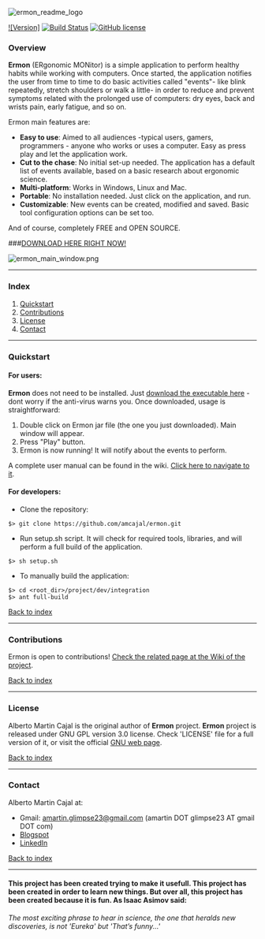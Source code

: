 ![ermon_readme_logo](https://github.com/amcajal/ermon/blob/master/project/doc/media/readme_ermon_logo.png)

[![Version]](https://img.shields.io/badge/Version-1.10.0-brightgreen.svg)
[![Build Status](https://travis-ci.org/amcajal/ermon.svg?branch=master)](https://travis-ci.org/amcajal/ermon)
[![GitHub license](https://img.shields.io/badge/License-GPL--3.0-blue.svg)](https://github.com/amcajal/gsvmind/blob/master/LICENSE)


### Overview

**Ermon** (ERgonomic MONitor) is a simple application to perform healthy habits while working with computers. Once started, the application notifies the user from time to time to do basic activities called "events"- like blink repeatedly, stretch shoulders or walk a little- in order to reduce and prevent symptoms related with the prolonged use of computers: dry eyes, back and wrists pain, early fatigue, and so on.

Ermon main features are:

- **Easy to use**: Aimed to all audiences -typical users, gamers, programmers - anyone who works or uses a computer. Easy as press play and let the application work.
- **Cut to the chase**: No initial set-up needed. The application has a default list of events available, based on a basic research about ergonomic science.
- **Multi-platform**: Works in Windows, Linux and Mac.
- **Portable**: No installation needed. Just click on the application, and run. 
- **Customizable**: New events can be created, modified and saved. Basic tool configuration options can be set too.

And of course, completely FREE and OPEN SOURCE. 

###[DOWNLOAD HERE RIGHT NOW!](https://github.com/amcajal/ermon/blob/master/downloads/Ermon.jar?raw=true)

![ermon_main_window.png](https://github.com/amcajal/ermon/blob/master/project/doc/media/ermon_main_window.png)

---

### Index

1. [Quickstart](#quickstart)
2. [Contributions](#contributions)
3. [License](#license)
4. [Contact](#contact)

---

### Quickstart

#### For users:
**Ermon** does not need to be installed. Just [download the executable here](https://github.com/amcajal/ermon/blob/master/downloads/Ermon.jar?raw=true) 
-dont worry if the anti-virus warns you. Once downloaded, usage is straightforward:
1. Double click on Ermon jar file (the one you just downloaded). Main window will appear.
2. Press "Play" button.
3. Ermon is now running! It will notify about the events to perform.

A complete user manual can be found in the wiki. [Click here to navigate to it](https://github.com/amcajal/ermon/wiki/User-Manual).

#### For developers:
- Clone the repository: 
```
$> git clone https://github.com/amcajal/ermon.git
```

- Run setup.sh script. It will check for required tools, libraries, and will perform a full build of the application.
```
$> sh setup.sh
```

- To manually build the application:
```
$> cd <root_dir>/project/dev/integration
$> ant full-build
```

[Back to index](#index)

---

### Contributions

Ermon is open to contributions! [Check the related page at the Wiki of the project](https://github.com/amcajal/ermon/wiki/Page-005:-Contributions).

[Back to index](#index)

---

### License
Alberto Martin Cajal is the original author of **Ermon** project.
**Ermon** project is released under GNU GPL version 3.0 license. Check 'LICENSE' file for a full version of it, 
or visit the official [GNU web page](https://www.gnu.org/licenses/gpl-3.0.html).

[Back to index](#index)

---

### Contact
Alberto Martin Cajal at:
 
- Gmail: amartin.glimpse23@gmail.com (amartin DOT glimpse23 AT gmail DOT com)
- [Blogspot](http://glimpse-23.blogspot.com.es/)
- [LinkedIn](https://es.linkedin.com/in/alberto-martin-cajal-b0a63379)

[Back to index](#index)

---

#### This project has been created trying to make it usefull. This project has been created in order to learn new things. But over all, this project has been created because it is fun. As Isaac Asimov said:

*The most exciting phrase to hear in science, the one that heralds new discoveries, is not 'Eureka' but 'That’s funny...'*
